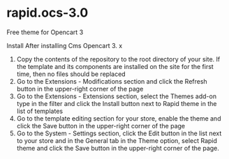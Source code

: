# rapid.ocs-3.0
Free theme for Opencart 3


Install
After installing Cms Opencart 3. x
1. Copy the contents of the repository to the root directory of your site. If the template and its components are installed on the site for the first time, then no files should be replaced
2. Go to the Extensions - Modifications section and click the Refresh button in the upper-right corner of the page
3. Go to the Extensions - Extensions section, select the Themes add-on type in the filter and click the Install button next to Rapid theme in the list of templates
4. Go to the template editing section for your store, enable the theme and click the Save button in the upper-right corner of the page
5. Go to the System - Settings section, click the Edit button in the list next to your store and in the General tab in the Theme option, select Rapid theme and click the Save button in the upper-right corner of the page.
